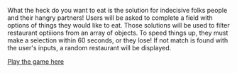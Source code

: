 <p>What the heck do you want to eat is the solution for indecisive folks people and their hangry partners! Users will be asked to complete a field with options of things they would like to eat. Those solutions will be used to filter restaurant optiiions from an array of objects. To speed things up, they must make a selection within 60 seconds, or they lose! If not match is found with the user's inputs, a random restaurant will be displayed. </p>

<p><a href="https://what-do-you-want-to-eat-game.netlify.app/" target="blank">Play the game here</p>